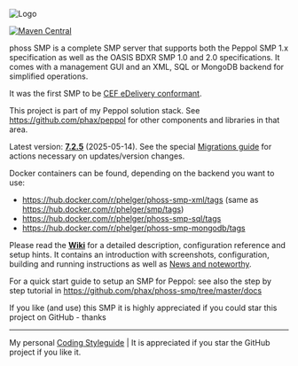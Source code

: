 ![Logo](https://github.com/phax/phoss-smp/blob/master/docs/logo/phoss-smp-272-100.png)

[![Maven Central](https://maven-badges.herokuapp.com/maven-central/com.helger/phoss-smp-parent-pom/badge.svg)](https://maven-badges.herokuapp.com/maven-central/com.helger/phoss-smp-parent-pom) 

phoss SMP is a complete SMP server that supports both the Peppol SMP 1.x specification as well as the OASIS BDXR SMP 1.0 and 2.0 specifications.
It comes with a management GUI and an XML, SQL or MongoDB backend for simplified operations.  

It was the first SMP to be [CEF eDelivery conformant](https://ec.europa.eu/digital-building-blocks/wikis/display/DIGITAL/OASIS+SMP+conformant+solutions).

This project is part of my Peppol solution stack. See https://github.com/phax/peppol for other components and libraries in that area.

Latest version: **[7.2.5](https://github.com/phax/phoss-smp/releases/tag/phoss-smp-parent-pom-7.2.5)** (2025-05-14).
See the special [Migrations guide](https://github.com/phax/phoss-smp/wiki/Migrations) for actions necessary on updates/version changes.

Docker containers can be found, depending on the backend you want to use:
* https://hub.docker.com/r/phelger/phoss-smp-xml/tags (same as https://hub.docker.com/r/phelger/smp/tags)
* https://hub.docker.com/r/phelger/phoss-smp-sql/tags
* https://hub.docker.com/r/phelger/phoss-smp-mongodb/tags

Please read the **[Wiki](https://github.com/phax/phoss-smp/wiki)** for a detailed description, configuration reference and setup hints. It contains an introduction with screenshots, configuration, building and running instructions as well as [News and noteworthy](https://github.com/phax/phoss-smp/wiki/News-and-noteworthy).

For a quick start guide to setup an SMP for Peppol: see also the step by step tutorial in https://github.com/phax/phoss-smp/tree/master/docs

If you like (and use) this SMP it is highly appreciated if you could star this project on GitHub - thanks

---

My personal [Coding Styleguide](https://github.com/phax/meta/blob/master/CodingStyleguide.md) |
It is appreciated if you star the GitHub project if you like it.
